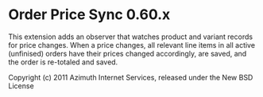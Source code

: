 Order Price Sync 0.60.x
================

This extension adds an observer that watches product and variant records for price changes. 
When a price changes, all relevant line items in all active (unfinised) orders have their 
prices changed accordingly, are saved, and the order is re-totaled and saved.


Copyright (c) 2011 Azimuth Internet Services, released under the New BSD License
